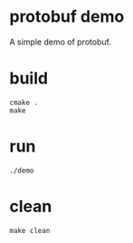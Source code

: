 protobuf demo
=============

A simple demo of protobuf.

build
=====
    
    cmake .
    make

run
===

    ./demo

clean
=====

    make clean

